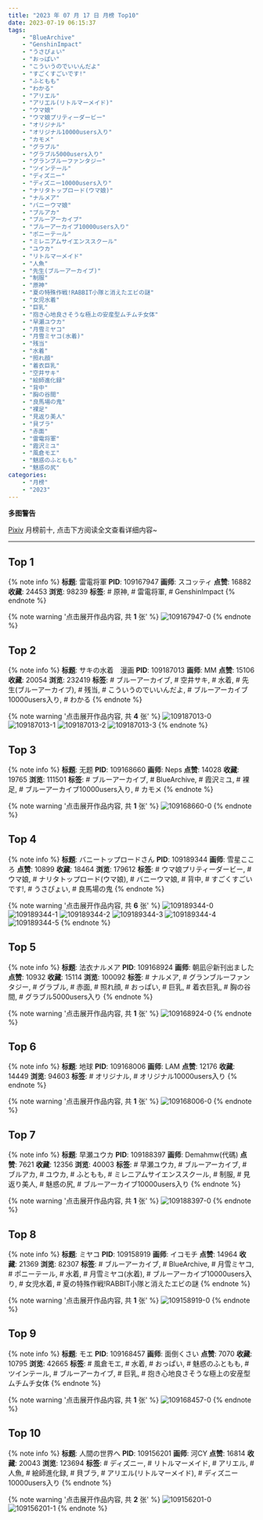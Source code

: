 ```yaml
---
title: "2023 年 07 月 17 日 月榜 Top10"
date: 2023-07-19 06:15:37
tags:
    - "BlueArchive"
    - "GenshinImpact"
    - "うさぴょい"
    - "おっぱい"
    - "こういうのでいいんだよ"
    - "すごくすごいです!"
    - "ふともも"
    - "わかる"
    - "アリエル"
    - "アリエル(リトルマーメイド)"
    - "ウマ娘"
    - "ウマ娘プリティーダービー"
    - "オリジナル"
    - "オリジナル10000users入り"
    - "カモメ"
    - "グラブル"
    - "グラブル5000users入り"
    - "グランブルーファンタジー"
    - "ツインテール"
    - "ディズニー"
    - "ディズニー10000users入り"
    - "ナリタトップロード(ウマ娘)"
    - "ナルメア"
    - "バニーウマ娘"
    - "ブルアカ"
    - "ブルーアーカイブ"
    - "ブルーアーカイブ10000users入り"
    - "ポニーテール"
    - "ミレニアムサイエンススクール"
    - "ユウカ"
    - "リトルマーメイド"
    - "人魚"
    - "先生(ブルーアーカイブ)"
    - "制服"
    - "原神"
    - "夏の特殊作戦!RABBIT小隊と消えたエビの謎"
    - "女児水着"
    - "巨乳"
    - "抱き心地良さそうな極上の安産型ムチムチ女体"
    - "早瀬ユウカ"
    - "月雪ミヤコ"
    - "月雪ミヤコ(水着)"
    - "残当"
    - "水着"
    - "照れ顔"
    - "着衣巨乳"
    - "空井サキ"
    - "絵師進化録"
    - "背中"
    - "胸の谷間"
    - "良馬場の鬼"
    - "裸足"
    - "見返り美人"
    - "貝ブラ"
    - "赤面"
    - "雷電将軍"
    - "霞沢ミユ"
    - "風倉モエ"
    - "魅惑のふともも"
    - "魅惑の尻"
categories:
    - "月榜"
    - "2023"
---
```


<i class="fa fa-triangle-exclamation"></i>**多图警告**<i class="fa fa-triangle-exclamation"></i>

[Pixiv](https://www.pixiv.net/) 月榜前十, 点击下方阅读全文查看详细内容~

<!-- more -->

---

## Top 1

{% note info %}
**标题**: 雷電将軍
**PID**: 109167947 **画师**: スコッティ
**点赞**: 16882 **收藏**: 24453 **浏览**: 98239
**标签**: # 原神, # 雷電将軍, # GenshinImpact
{% endnote %}

{% note warning '点击展开作品内容, 共 **1** 张' %}
![109167947-0](https://i.pixiv.re/img-original/img/2023/06/20/00/00/28/109167947_p0.jpg)
{% endnote %}

## Top 2

{% note info %}
**标题**: サキの水着　漫画
**PID**: 109187013 **画师**: MM
**点赞**: 15106 **收藏**: 20054 **浏览**: 232419
**标签**: # ブルーアーカイブ, # 空井サキ, # 水着, # 先生(ブルーアーカイブ), # 残当, # こういうのでいいんだよ, # ブルーアーカイブ10000users入り, # わかる
{% endnote %}

{% note warning '点击展开作品内容, 共 **4** 张' %}
![109187013-0](https://i.pixiv.re/img-original/img/2023/06/20/19/33/41/109187013_p0.png)
![109187013-1](https://i.pixiv.re/img-original/img/2023/06/20/19/33/41/109187013_p1.png)
![109187013-2](https://i.pixiv.re/img-original/img/2023/06/20/19/33/41/109187013_p2.png)
![109187013-3](https://i.pixiv.re/img-original/img/2023/06/20/19/33/41/109187013_p3.png)
{% endnote %}

## Top 3

{% note info %}
**标题**: 无题
**PID**: 109168660 **画师**: Neps
**点赞**: 14028 **收藏**: 19765 **浏览**: 111501
**标签**: # ブルーアーカイブ, # BlueArchive, # 霞沢ミユ, # 裸足, # ブルーアーカイブ10000users入り, # カモメ
{% endnote %}

{% note warning '点击展开作品内容, 共 **1** 张' %}
![109168660-0](https://i.pixiv.re/img-original/img/2023/06/20/00/15/17/109168660_p0.jpg)
{% endnote %}

## Top 4

{% note info %}
**标题**: バニートップロードさん
**PID**: 109189344 **画师**: 雪星こころ
**点赞**: 10899 **收藏**: 18464 **浏览**: 179612
**标签**: # ウマ娘プリティーダービー, # ウマ娘, # ナリタトップロード(ウマ娘), # バニーウマ娘, # 背中, # すごくすごいです!, # うさぴょい, # 良馬場の鬼
{% endnote %}

{% note warning '点击展开作品内容, 共 **6** 张' %}
![109189344-0](https://i.pixiv.re/img-original/img/2023/06/20/20/55/41/109189344_p0.png)
![109189344-1](https://i.pixiv.re/img-original/img/2023/06/20/20/55/41/109189344_p1.png)
![109189344-2](https://i.pixiv.re/img-original/img/2023/06/20/20/55/41/109189344_p2.png)
![109189344-3](https://i.pixiv.re/img-original/img/2023/06/20/20/55/41/109189344_p3.png)
![109189344-4](https://i.pixiv.re/img-original/img/2023/06/20/20/55/41/109189344_p4.png)
![109189344-5](https://i.pixiv.re/img-original/img/2023/06/20/20/55/41/109189344_p5.png)
{% endnote %}

## Top 5

{% note info %}
**标题**: 法衣ナルメア
**PID**: 109168924 **画师**: 朝凪＠新刊出ました
**点赞**: 10932 **收藏**: 15114 **浏览**: 100092
**标签**: # ナルメア, # グランブルーファンタジー, # グラブル, # 赤面, # 照れ顔, # おっぱい, # 巨乳, # 着衣巨乳, # 胸の谷間, # グラブル5000users入り
{% endnote %}

{% note warning '点击展开作品内容, 共 **1** 张' %}
![109168924-0](https://i.pixiv.re/img-original/img/2023/06/20/00/22/55/109168924_p0.jpg)
{% endnote %}

## Top 6

{% note info %}
**标题**: 地球
**PID**: 109168006 **画师**: LAM
**点赞**: 12176 **收藏**: 14449 **浏览**: 94603
**标签**: # オリジナル, # オリジナル10000users入り
{% endnote %}

{% note warning '点击展开作品内容, 共 **1** 张' %}
![109168006-0](https://i.pixiv.re/img-original/img/2023/06/20/00/00/46/109168006_p0.png)
{% endnote %}

## Top 7

{% note info %}
**标题**: 早瀬ユウカ
**PID**: 109188397 **画师**: Demahmw(代碼)
**点赞**: 7621 **收藏**: 12356 **浏览**: 40003
**标签**: # 早瀬ユウカ, # ブルーアーカイブ, # ブルアカ, # ユウカ, # ふともも, # ミレニアムサイエンススクール, # 制服, # 見返り美人, # 魅惑の尻, # ブルーアーカイブ10000users入り
{% endnote %}

{% note warning '点击展开作品内容, 共 **1** 张' %}
![109188397-0](https://i.pixiv.re/img-original/img/2023/06/20/20/23/30/109188397_p0.jpg)
{% endnote %}

## Top 8

{% note info %}
**标题**: ミヤコ
**PID**: 109158919 **画师**: イコモチ
**点赞**: 14964 **收藏**: 21369 **浏览**: 82307
**标签**: # ブルーアーカイブ, # BlueArchive, # 月雪ミヤコ, # ポニーテール, # 水着, # 月雪ミヤコ(水着), # ブルーアーカイブ10000users入り, # 女児水着, # 夏の特殊作戦!RABBIT小隊と消えたエビの謎
{% endnote %}

{% note warning '点击展开作品内容, 共 **1** 张' %}
![109158919-0](https://i.pixiv.re/img-original/img/2023/06/19/19/38/07/109158919_p0.png)
{% endnote %}

## Top 9

{% note info %}
**标题**: モエ
**PID**: 109168457 **画师**: 面倒くさい
**点赞**: 7070 **收藏**: 10795 **浏览**: 42665
**标签**: # 風倉モエ, # 水着, # おっぱい, # 魅惑のふともも, # ツインテール, # ブルーアーカイブ, # 巨乳, # 抱き心地良さそうな極上の安産型ムチムチ女体
{% endnote %}

{% note warning '点击展开作品内容, 共 **1** 张' %}
![109168457-0](https://i.pixiv.re/img-original/img/2023/06/20/00/09/02/109168457_p0.png)
{% endnote %}

## Top 10

{% note info %}
**标题**: 人間の世界へ
**PID**: 109156201 **画师**: 河CY
**点赞**: 16814 **收藏**: 20043 **浏览**: 123694
**标签**: # ディズニー, # リトルマーメイド, # アリエル, # 人魚, # 絵師進化録, # 貝ブラ, # アリエル(リトルマーメイド), # ディズニー10000users入り
{% endnote %}

{% note warning '点击展开作品内容, 共 **2** 张' %}
![109156201-0](https://i.pixiv.re/img-original/img/2023/06/19/17/59/31/109156201_p0.jpg)
![109156201-1](https://i.pixiv.re/img-original/img/2023/06/19/17/59/31/109156201_p1.jpg)
{% endnote %}
